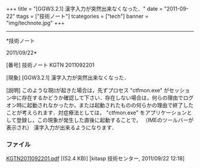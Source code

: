 ﻿+++
title = "[GGW3.2.1] 漢字入力が突然出来なくなった．"
date = "2011-09-22"
ttags = ["技術ノート"]
tcategories = ["tech"]
banner = "img/technote.jpg"
+++

-----------------------------------------------------------------------------------------------------------------------------

*技術ノート

2011/09/22*


[番号]
技術ノート KGTN 2011092201

[現象]
[GGW3.2.1] 漢字入力が突然出来なくなった．

[説明]
このような現ﾛが起きた場合は，先ずプロセス "ctfmon.exe"
がセッション中に存在するかどうか確認して下さい．存在しない場合は，何らの理由でログオン時に起動されなかったか，または起動されたものの何らかの理由で終了したことが考えられます．対症療法としては，
"ctfmon.exe"
をアプリケーションとして登録し，この現象が発生した直後に起動することで，
（IMEのツールバーが表示され） 漢字入力が出来るようになります．


### ファイル

 
 


[KGTN2011092201.pdf](http://techreport.kitasp.net/attachments/download/637/KGTN2011092201.pdf)
 [(52.4 KB)] [kitasp 技術センター, 2011/09/22
12:18]


 


 

